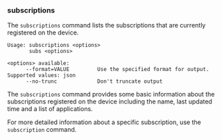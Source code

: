 ### subscriptions

The `subscriptions` command lists the subscriptions that are currently registered on the device.

```
Usage: subscriptions <options>
       subs <options>

<options> available:
      --format=VALUE         Use the specified format for output. Supported values: json
      --no-trunc             Don't truncate output
```

The `subscriptions` command provides some basic information about the subscriptions registered on the device including the name, last updated time and a list of applications.

For more detailed information about a specific subscription, use the `subscription` command.